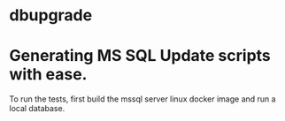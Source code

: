 # dbupgrade

Generating MS SQL Update scripts with ease.
=======

To run the tests, first build the mssql server linux docker image and run a local database.